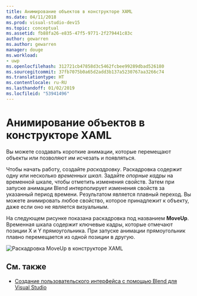 ```yaml
---
title: Анимирование объектов в конструкторе XAML
ms.date: 04/11/2018
ms.prod: visual-studio-dev15
ms.topic: conceptual
ms.assetid: fb88fa26-e835-47f5-9771-2f279441c83c
author: gewarren
ms.author: gewarren
manager: douge
ms.workload:
- uwp
ms.openlocfilehash: 312721cb47858d3c5462fcbee99289dbad526180
ms.sourcegitcommit: 37fb7075b0a65d2add3b137a5230767aa3266c74
ms.translationtype: HT
ms.contentlocale: ru-RU
ms.lasthandoff: 01/02/2019
ms.locfileid: "53941496"
---
```

# <a name="animate-objects-in-xaml-designer"></a>Анимирование объектов в конструкторе XAML

Вы можете создавать короткие анимации, которые перемещают объекты или позволяют им исчезать и появляться.

Чтобы начать работу, создайте *раскадровку*. Раскадровка содержит одну или несколько *временных шкал*. Задайте *опорные кадры* на временной шкале, чтобы отметить изменения свойств. Затем при запуске анимации Blend интерполирует изменения свойств за указанный период времени. Результатом является плавный переход. Вы можете анимировать любое свойство, которое принадлежит к объекту, даже если оно не является визуальным.

На следующем рисунке показана раскадровка под названием **MoveUp**. Временная шкала содержит ключевые кадры, которые отмечают позиции X и Y прямоугольника. При запуске анимации прямоугольник плавно перемещается из одной позиции в другую.

![Раскадровка MoveUp в конструкторе XAML](../designers/media/982f031a-74a3-414a-abc2-a0f41a741075.png)

## <a name="see-also"></a>См. также

- [Создание пользовательского интерфейса с помощью Blend для Visual Studio](../designers/creating-a-ui-by-using-blend-for-visual-studio.md)